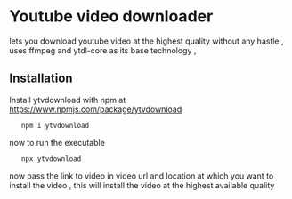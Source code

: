 
# Youtube video downloader

lets you download youtube video at the highest quality without any hastle , uses ffmpeg and ytdl-core as its base technology ,


## Installation

Install ytvdownload with npm
at https://www.npmjs.com/package/ytvdownload

```bash
   npm i ytvdownload
```

now to run the executable
 
```bash
   npx ytvdownload
```

now pass the link to video in video url and location at which you want to install the video , this will install the video at the highest available quality 
    